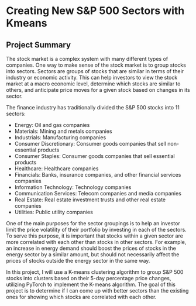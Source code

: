 # Creating New S&P 500 Sectors with Kmeans

## Project Summary

The stock market is a complex system with many different types of companies. One way to make sense of the stock market is to group stocks into sectors. Sectors are groups of stocks that are similar in terms of their industry or economic activity. This can help investors to view the stock market at a macro economic level, determine which stocks are similar to others, and anticipate price moves for a given stock based on changes in its sector.

The finance industry has traditionally divided the S&P 500 stocks into 11 sectors:

- Energy: Oil and gas companies
- Materials: Mining and metals companies
- Industrials: Manufacturing companies
- Consumer Discretionary: Consumer goods companies that sell non-essential products
- Consumer Staples: Consumer goods companies that sell essential products
- Healthcare: Healthcare companies
- Financials: Banks, insurance companies, and other financial services companies
- Information Technology: Technology companies
- Communication Services: Telecom companies and media companies
- Real Estate: Real estate investment trusts and other real estate companies
- Utilities: Public utility companies

One of the main purposes for the sector groupings is to help an investor limit the price volatility of their portfolio by investing in each of the sectors. To serve this purpose, it is important that stocks within a given sector are more correlated with each other than stocks in other sectors. For example, an increase in energy demand should boost the prices of stocks in the energy sector by a similar amount, but should not necessarily affect the prices of stocks outside the energy sector in the same way. 

In this project, I will use a K-means clustering algorithm to group S&P 500 stocks into clusters based on their 5-day percentage price changes, utilizing PyTorch to implement the K-means algorithm. The goal of this project is to determine if I can come up with better sectors than the existing ones for showing which stocks are correlated with each other.
